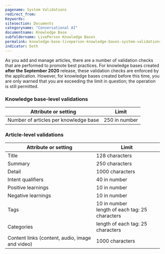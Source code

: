 ```yaml
---
pagename: System Validations
redirect_from:
Keywords:
sitesection: Documents
categoryname: "Conversational AI"
documentname: Knowledge Base
subfoldername: LivePerson Knowledge Bases
permalink: knowledge-base-liveperson-knowledge-bases-system-validations.html
indicator: both
---
```


As you add and manage articles, there are a number of validation checks that are performed to promote best practices. For knowledge bases created **after the September 2020** release, these validation checks are enforced by the application. However, for knowledge bases created before this time, you are only warned that you are exceeding the limit in question; the operation is still permitted.

### Knowledge base-level validations

| Attribute or setting | Limit |
| --- | --- |
| Number of articles per knowledge base | 250 in number |

### Article-level validations

| Attribute or setting | Limit |
| --- | --- |
| Title | 128 characters |
| Summary | 250 characters | 
| Detail | 1000 characters |
| Intent qualifiers | 40 in number |
| Positive learnings | 10 in number |
| Negative learnings | 10 in number |
| Tags | 10 in number<br>length of each tag: 25 characters |
| Categories | length of each tag: 25 characters |
| Content links (content, audio, image and video) | 1000 characters |